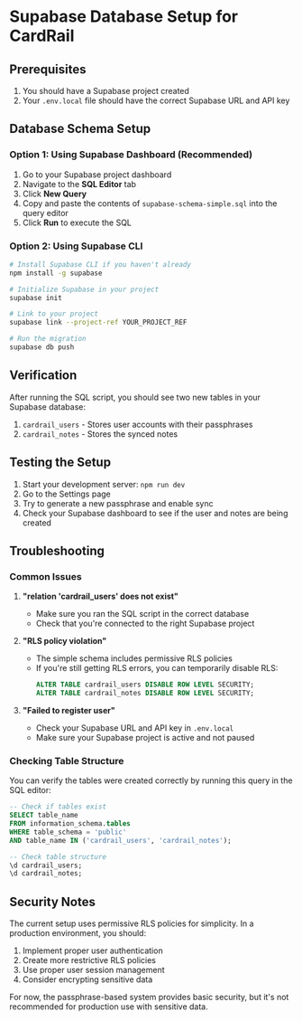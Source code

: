 # Supabase Database Setup for CardRail

## Prerequisites

1. You should have a Supabase project created
2. Your `.env.local` file should have the correct Supabase URL and API key

## Database Schema Setup

### Option 1: Using Supabase Dashboard (Recommended)

1. Go to your Supabase project dashboard
2. Navigate to the **SQL Editor** tab
3. Click **New Query**
4. Copy and paste the contents of `supabase-schema-simple.sql` into the query editor
5. Click **Run** to execute the SQL

### Option 2: Using Supabase CLI

```bash
# Install Supabase CLI if you haven't already
npm install -g supabase

# Initialize Supabase in your project
supabase init

# Link to your project
supabase link --project-ref YOUR_PROJECT_REF

# Run the migration
supabase db push
```

## Verification

After running the SQL script, you should see two new tables in your Supabase database:

1. `cardrail_users` - Stores user accounts with their passphrases
2. `cardrail_notes` - Stores the synced notes

## Testing the Setup

1. Start your development server: `npm run dev`
2. Go to the Settings page
3. Try to generate a new passphrase and enable sync
4. Check your Supabase dashboard to see if the user and notes are being created

## Troubleshooting

### Common Issues

1. **"relation 'cardrail_users' does not exist"**
   - Make sure you ran the SQL script in the correct database
   - Check that you're connected to the right Supabase project

2. **"RLS policy violation"**
   - The simple schema includes permissive RLS policies
   - If you're still getting RLS errors, you can temporarily disable RLS:
     ```sql
     ALTER TABLE cardrail_users DISABLE ROW LEVEL SECURITY;
     ALTER TABLE cardrail_notes DISABLE ROW LEVEL SECURITY;
     ```

3. **"Failed to register user"**
   - Check your Supabase URL and API key in `.env.local`
   - Make sure your Supabase project is active and not paused

### Checking Table Structure

You can verify the tables were created correctly by running this query in the SQL editor:

```sql
-- Check if tables exist
SELECT table_name 
FROM information_schema.tables 
WHERE table_schema = 'public' 
AND table_name IN ('cardrail_users', 'cardrail_notes');

-- Check table structure
\d cardrail_users;
\d cardrail_notes;
```

## Security Notes

The current setup uses permissive RLS policies for simplicity. In a production environment, you should:

1. Implement proper user authentication
2. Create more restrictive RLS policies
3. Use proper user session management
4. Consider encrypting sensitive data

For now, the passphrase-based system provides basic security, but it's not recommended for production use with sensitive data.
